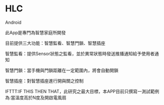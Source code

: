 # HLC
Android

此App是專門為智慧家庭所開發




目前提供三大功能：智慧監看、智慧門鎖、智慧插座

智慧監看：提供Sensor狀態之監看，並於異常狀態時發送推播通知給予使用者通知


智慧門鎖：當手機與門鎖距離在一定範圍內，將會自動開鎖


智慧插座：對智慧插座進行開與關之控制


IFTTT:IF THIS THEN THAT，此研究之最大目標，本APP目前只撰寫一測試範例為:當溫度高於N度及開啟電風扇
